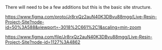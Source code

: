 
There will need to be a few additions but this is the basic site structure.

https://www.figma.com/proto/Jr8rxQz2auN40K3DBvu88mgg/Live-Resin-Project-Site?node-id=50%3A588&viewport=-3018%2C661%2C1&scaling=min-zoom

https://www.figma.com/file/Jr8rxQz2auN40K3DBvu88mgg/Live-Resin-Project-Site?node-id=1127%3A4862
